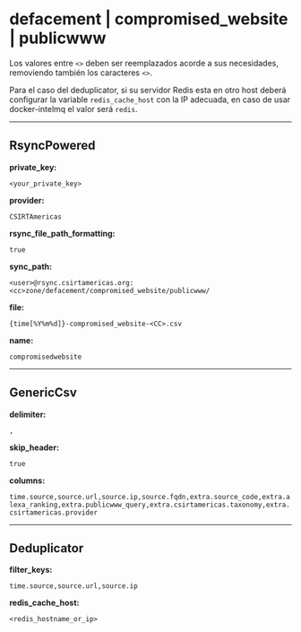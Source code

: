 # defacement | compromised_website | publicwww

Los valores entre `<>` deben ser reemplazados acorde a sus necesidades, removiendo también los caracteres `<>`.

Para el caso del deduplicator, si su servidor Redis esta en otro host deberá configurar la variable `redis_cache_host` con la IP adecuada, en caso de usar docker-intelmq el valor será `redis`.

---
## RsyncPowered

**private_key:**

`<your_private_key>`

**provider:**

`CSIRTAmericas`

**rsync_file_path_formatting:**

`true`

**sync_path:**

`<user>@rsync.csirtamericas.org:<cc>zone/defacement/compromised_website/publicwww/`

**file:**

`{time[%Y%m%d]}-compromised_website-<CC>.csv`

**name:**

`compromisedwebsite`


---
## GenericCsv

**delimiter:**

`,`

**skip_header:**

`true`

**columns:**

`time.source,source.url,source.ip,source.fqdn,extra.source_code,extra.alexa_ranking,extra.publicwww_query,extra.csirtamericas.taxonomy,extra.csirtamericas.provider`


---
## Deduplicator

**filter_keys:**

`time.source,source.url,source.ip`

**redis_cache_host:**

`<redis_hostname_or_ip>`
